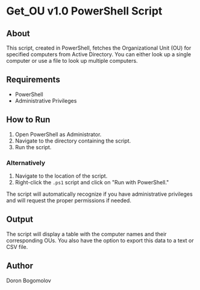 # Get_OU v1.0 PowerShell Script

## About
This script, created in PowerShell, fetches the Organizational Unit (OU) for specified computers from Active Directory. You can either look up a single computer or use a file to look up multiple computers.

## Requirements
- PowerShell
- Administrative Privileges

## How to Run
1. Open PowerShell as Administrator.
2. Navigate to the directory containing the script.
3. Run the script.

### Alternatively
1. Navigate to the location of the script.
2. Right-click the `.ps1` script and click on "Run with PowerShell."

The script will automatically recognize if you have administrative privileges and will request the proper permissions if needed.

## Output
The script will display a table with the computer names and their corresponding OUs. You also have the option to export this data to a text or CSV file.

## Author
Doron Bogomolov
